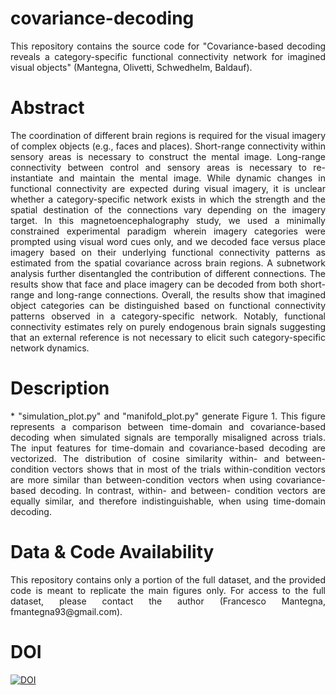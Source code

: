 # covariance-decoding

<p align="justify"> This repository contains the source code for "Covariance-based decoding reveals a category-specific functional connectivity network for imagined visual objects" (Mantegna, Olivetti, Schwedhelm, Baldauf). </p>

# Abstract

<p align="justify"> The coordination of different brain regions is required for the visual imagery of complex objects (e.g., faces and places). Short-range connectivity within sensory areas is necessary to construct the mental image. Long-range connectivity between control and sensory areas is necessary to re-instantiate and maintain the mental image. While dynamic changes in functional connectivity are expected during visual imagery, it is unclear whether a category-specific network exists in which the strength and the spatial destination of the connections vary depending on the imagery target. In this magnetoencephalography study, we used a minimally constrained experimental paradigm wherein imagery categories were prompted using visual word cues only, and we decoded face versus place imagery based on their underlying functional connectivity patterns as estimated from the spatial covariance across brain regions. A subnetwork analysis further disentangled the contribution of different connections. The results show that face and place imagery can be decoded from both short-range and long-range connections. Overall, the results show that imagined object categories can be distinguished based on functional connectivity patterns observed in a category-specific network. Notably, functional connectivity estimates rely on purely endogenous brain signals suggesting that an external reference is not necessary to elicit such category-specific network dynamics. </p>

# Description

<p align="justify"> * "simulation_plot.py" and "manifold_plot.py" generate Figure 1. This figure represents a comparison between time-domain and covariance-based decoding when simulated signals are temporally misaligned across trials. The input features for time-domain and covariance-based decoding are vectorized. The distribution of cosine similarity within- and between- condition vectors shows that in most of the trials within-condition vectors are more similar than between-condition vectors when using covariance-based decoding. In contrast, within- and between- condition vectors are equally similar, and therefore indistinguishable, when using time-domain decoding. </p>

# Data & Code Availability

<p align="justify"> This repository contains only a portion of the full dataset, and the provided code is meant to replicate the main figures only. For access to the full dataset, please contact the author (Francesco Mantegna, fmantegna93@gmail.com). </p>

# DOI

[![DOI](https://zenodo.org/badge/DOI/10.5281/zenodo.14536754.svg)](https://doi.org/10.5281/zenodo.14536754)

